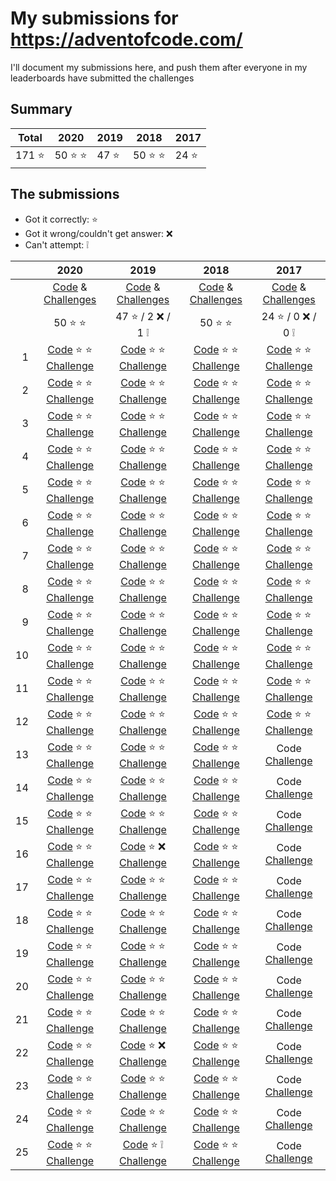 # My submissions for https://adventofcode.com/

I'll document my submissions here, and push them after everyone in my 
leaderboards have submitted the challenges

## Summary

[//]: # (summary-start)

| Total | 2020 | 2019 | 2018 | 2017 |
| --- | --- | --- | --- | --- |
| 171 :star: | 50 :star: :star: | 47 :star: | 50 :star: :star: | 24 :star: |

[//]: # (summary-end)

## The submissions

* Got it correctly: :star:
* Got it wrong/couldn't get answer: :x:
* Can't attempt: :grey_exclamation:

[//]: # (submissions-start)

|       | 2020                                                 | 2019                                                             | 2018                                                 | 2017                                                 |
|  ---: | :---:                                                | :---:                                                            | :---:                                                | :---:                                                |
|       | [Code][co-20]    &             [Challenges][ch-20]   | [Code][co-19]    &                         [Challenges][ch-19]   | [Code][co-18]    &             [Challenges][ch-18]   | [Code][co-17]    &             [Challenges][ch-17]   |
|       | 50 :star: :star:                                     | 47 :star: / 2 :x: / 1 :grey_exclamation:                         | 50 :star: :star:                                     | 24 :star: / 0 :x: / 0 :grey_exclamation:             |
|  1    | [Code][co-20-01] :star: :star: [Challenge][ch-20-01] | [Code][co-19-01] :star: :star:             [Challenge][ch-19-01] | [Code][co-18-01] :star: :star: [Challenge][ch-18-01] | [Code][co-17-01] :star: :star: [Challenge][ch-17-01] |
|  2    | [Code][co-20-02] :star: :star: [Challenge][ch-20-02] | [Code][co-19-02] :star: :star:             [Challenge][ch-19-02] | [Code][co-18-02] :star: :star: [Challenge][ch-18-02] | [Code][co-17-02] :star: :star: [Challenge][ch-17-02] |
|  3    | [Code][co-20-03] :star: :star: [Challenge][ch-20-03] | [Code][co-19-03] :star: :star:             [Challenge][ch-19-03] | [Code][co-18-03] :star: :star: [Challenge][ch-18-03] | [Code][co-17-03] :star: :star: [Challenge][ch-17-03] |
|  4    | [Code][co-20-04] :star: :star: [Challenge][ch-20-04] | [Code][co-19-04] :star: :star:             [Challenge][ch-19-04] | [Code][co-18-04] :star: :star: [Challenge][ch-18-04] | [Code][co-17-04] :star: :star: [Challenge][ch-17-04] |
|  5    | [Code][co-20-05] :star: :star: [Challenge][ch-20-05] | [Code][co-19-05] :star: :star:             [Challenge][ch-19-05] | [Code][co-18-05] :star: :star: [Challenge][ch-18-05] | [Code][co-17-05] :star: :star: [Challenge][ch-17-05] |
|  6    | [Code][co-20-06] :star: :star: [Challenge][ch-20-06] | [Code][co-19-06] :star: :star:             [Challenge][ch-19-06] | [Code][co-18-06] :star: :star: [Challenge][ch-18-06] | [Code][co-17-06] :star: :star: [Challenge][ch-17-06] |
|  7    | [Code][co-20-07] :star: :star: [Challenge][ch-20-07] | [Code][co-19-07] :star: :star:             [Challenge][ch-19-07] | [Code][co-18-07] :star: :star: [Challenge][ch-18-07] | [Code][co-17-07] :star: :star: [Challenge][ch-17-07] |
|  8    | [Code][co-20-08] :star: :star: [Challenge][ch-20-08] | [Code][co-19-08] :star: :star:             [Challenge][ch-19-08] | [Code][co-18-08] :star: :star: [Challenge][ch-18-08] | [Code][co-17-08] :star: :star: [Challenge][ch-17-08] |
|  9    | [Code][co-20-09] :star: :star: [Challenge][ch-20-09] | [Code][co-19-09] :star: :star:             [Challenge][ch-19-09] | [Code][co-18-09] :star: :star: [Challenge][ch-18-09] | [Code][co-17-09] :star: :star: [Challenge][ch-17-09] |
| 10    | [Code][co-20-10] :star: :star: [Challenge][ch-20-10] | [Code][co-19-10] :star: :star:             [Challenge][ch-19-10] | [Code][co-18-10] :star: :star: [Challenge][ch-18-10] | [Code][co-17-10] :star: :star: [Challenge][ch-17-10] |
| 11    | [Code][co-20-11] :star: :star: [Challenge][ch-20-11] | [Code][co-19-11] :star: :star:             [Challenge][ch-19-11] | [Code][co-18-11] :star: :star: [Challenge][ch-18-11] | [Code][co-17-11] :star: :star: [Challenge][ch-17-11] |
| 12    | [Code][co-20-12] :star: :star: [Challenge][ch-20-12] | [Code][co-19-12] :star: :star:             [Challenge][ch-19-12] | [Code][co-18-12] :star: :star: [Challenge][ch-18-12] | [Code][co-17-12] :star: :star: [Challenge][ch-17-12] |
| 13    | [Code][co-20-13] :star: :star: [Challenge][ch-20-13] | [Code][co-19-13] :star: :star:             [Challenge][ch-19-13] | [Code][co-18-13] :star: :star: [Challenge][ch-18-13] | Code                           [Challenge][ch-17-13] |
| 14    | [Code][co-20-14] :star: :star: [Challenge][ch-20-14] | [Code][co-19-14] :star: :star:             [Challenge][ch-19-14] | [Code][co-18-14] :star: :star: [Challenge][ch-18-14] | Code                           [Challenge][ch-17-14] |
| 15    | [Code][co-20-15] :star: :star: [Challenge][ch-20-15] | [Code][co-19-15] :star: :star:             [Challenge][ch-19-15] | [Code][co-18-15] :star: :star: [Challenge][ch-18-15] | Code                           [Challenge][ch-17-15] |
| 16    | [Code][co-20-16] :star: :star: [Challenge][ch-20-16] | [Code][co-19-16] :star: :x:                [Challenge][ch-19-16] | [Code][co-18-16] :star: :star: [Challenge][ch-18-16] | Code                           [Challenge][ch-17-16] |
| 17    | [Code][co-20-17] :star: :star: [Challenge][ch-20-17] | [Code][co-19-17] :star: :star:             [Challenge][ch-19-17] | [Code][co-18-17] :star: :star: [Challenge][ch-18-17] | Code                           [Challenge][ch-17-17] |
| 18    | [Code][co-20-18] :star: :star: [Challenge][ch-20-18] | [Code][co-19-18] :star: :star:             [Challenge][ch-19-18] | [Code][co-18-18] :star: :star: [Challenge][ch-18-18] | Code                           [Challenge][ch-17-18] |
| 19    | [Code][co-20-19] :star: :star: [Challenge][ch-20-19] | [Code][co-19-19] :star: :star:             [Challenge][ch-19-19] | [Code][co-18-19] :star: :star: [Challenge][ch-18-19] | Code                           [Challenge][ch-17-19] |
| 20    | [Code][co-20-20] :star: :star: [Challenge][ch-20-20] | [Code][co-19-20] :star: :star:             [Challenge][ch-19-20] | [Code][co-18-20] :star: :star: [Challenge][ch-18-20] | Code                           [Challenge][ch-17-20] |
| 21    | [Code][co-20-21] :star: :star: [Challenge][ch-20-21] | [Code][co-19-21] :star: :star:             [Challenge][ch-19-21] | [Code][co-18-21] :star: :star: [Challenge][ch-18-21] | Code                           [Challenge][ch-17-21] |
| 22    | [Code][co-20-22] :star: :star: [Challenge][ch-20-22] | [Code][co-19-22] :star: :x:                [Challenge][ch-19-22] | [Code][co-18-22] :star: :star: [Challenge][ch-18-22] | Code                           [Challenge][ch-17-22] |
| 23    | [Code][co-20-23] :star: :star: [Challenge][ch-20-23] | [Code][co-19-23] :star: :star:             [Challenge][ch-19-23] | [Code][co-18-23] :star: :star: [Challenge][ch-18-23] | Code                           [Challenge][ch-17-23] |
| 24    | [Code][co-20-24] :star: :star: [Challenge][ch-20-24] | [Code][co-19-24] :star: :star:             [Challenge][ch-19-24] | [Code][co-18-24] :star: :star: [Challenge][ch-18-24] | Code                           [Challenge][ch-17-24] |
| 25    | [Code][co-20-25] :star: :star: [Challenge][ch-20-25] | [Code][co-19-25] :star: :grey_exclamation: [Challenge][ch-19-25] | [Code][co-18-25] :star: :star: [Challenge][ch-18-25] | Code                           [Challenge][ch-17-25] |

[ch-20]: https://adventofcode.com/2020
[co-20]: year_2020
[ch-20-01]: https://adventofcode.com/2020/day/1
[co-20-01]: year_2020/day_01
[ch-20-02]: https://adventofcode.com/2020/day/2
[co-20-02]: year_2020/day_02
[ch-20-03]: https://adventofcode.com/2020/day/3
[co-20-03]: year_2020/day_03
[ch-20-04]: https://adventofcode.com/2020/day/4
[co-20-04]: year_2020/day_04
[ch-20-05]: https://adventofcode.com/2020/day/5
[co-20-05]: year_2020/day_05
[ch-20-06]: https://adventofcode.com/2020/day/6
[co-20-06]: year_2020/day_06
[ch-20-07]: https://adventofcode.com/2020/day/7
[co-20-07]: year_2020/day_07
[ch-20-08]: https://adventofcode.com/2020/day/8
[co-20-08]: year_2020/day_08
[ch-20-09]: https://adventofcode.com/2020/day/9
[co-20-09]: year_2020/day_09
[ch-20-10]: https://adventofcode.com/2020/day/10
[co-20-10]: year_2020/day_10
[ch-20-11]: https://adventofcode.com/2020/day/11
[co-20-11]: year_2020/day_11
[ch-20-12]: https://adventofcode.com/2020/day/12
[co-20-12]: year_2020/day_12
[ch-20-13]: https://adventofcode.com/2020/day/13
[co-20-13]: year_2020/day_13
[ch-20-14]: https://adventofcode.com/2020/day/14
[co-20-14]: year_2020/day_14
[ch-20-15]: https://adventofcode.com/2020/day/15
[co-20-15]: year_2020/day_15
[ch-20-16]: https://adventofcode.com/2020/day/16
[co-20-16]: year_2020/day_16
[ch-20-17]: https://adventofcode.com/2020/day/17
[co-20-17]: year_2020/day_17
[ch-20-18]: https://adventofcode.com/2020/day/18
[co-20-18]: year_2020/day_18
[ch-20-19]: https://adventofcode.com/2020/day/19
[co-20-19]: year_2020/day_19
[ch-20-20]: https://adventofcode.com/2020/day/20
[co-20-20]: year_2020/day_20
[ch-20-21]: https://adventofcode.com/2020/day/21
[co-20-21]: year_2020/day_21
[ch-20-22]: https://adventofcode.com/2020/day/22
[co-20-22]: year_2020/day_22
[ch-20-23]: https://adventofcode.com/2020/day/23
[co-20-23]: year_2020/day_23
[ch-20-24]: https://adventofcode.com/2020/day/24
[co-20-24]: year_2020/day_24
[ch-20-25]: https://adventofcode.com/2020/day/25
[co-20-25]: year_2020/day_25

[ch-19]: https://adventofcode.com/2019
[co-19]: year_2019
[ch-19-01]: https://adventofcode.com/2019/day/1
[co-19-01]: year_2019/day_01
[ch-19-02]: https://adventofcode.com/2019/day/2
[co-19-02]: year_2019/day_02
[ch-19-03]: https://adventofcode.com/2019/day/3
[co-19-03]: year_2019/day_03
[ch-19-04]: https://adventofcode.com/2019/day/4
[co-19-04]: year_2019/day_04
[ch-19-05]: https://adventofcode.com/2019/day/5
[co-19-05]: year_2019/day_05
[ch-19-06]: https://adventofcode.com/2019/day/6
[co-19-06]: year_2019/day_06
[ch-19-07]: https://adventofcode.com/2019/day/7
[co-19-07]: year_2019/day_07
[ch-19-08]: https://adventofcode.com/2019/day/8
[co-19-08]: year_2019/day_08
[ch-19-09]: https://adventofcode.com/2019/day/9
[co-19-09]: year_2019/day_09
[ch-19-10]: https://adventofcode.com/2019/day/10
[co-19-10]: year_2019/day_10
[ch-19-11]: https://adventofcode.com/2019/day/11
[co-19-11]: year_2019/day_11
[ch-19-12]: https://adventofcode.com/2019/day/12
[co-19-12]: year_2019/day_12
[ch-19-13]: https://adventofcode.com/2019/day/13
[co-19-13]: year_2019/day_13
[ch-19-14]: https://adventofcode.com/2019/day/14
[co-19-14]: year_2019/day_14
[ch-19-15]: https://adventofcode.com/2019/day/15
[co-19-15]: year_2019/day_15
[ch-19-16]: https://adventofcode.com/2019/day/16
[co-19-16]: year_2019/day_16
[ch-19-17]: https://adventofcode.com/2019/day/17
[co-19-17]: year_2019/day_17
[ch-19-18]: https://adventofcode.com/2019/day/18
[co-19-18]: year_2019/day_18
[ch-19-19]: https://adventofcode.com/2019/day/19
[co-19-19]: year_2019/day_19
[ch-19-20]: https://adventofcode.com/2019/day/20
[co-19-20]: year_2019/day_20
[ch-19-21]: https://adventofcode.com/2019/day/21
[co-19-21]: year_2019/day_21
[ch-19-22]: https://adventofcode.com/2019/day/22
[co-19-22]: year_2019/day_22
[ch-19-23]: https://adventofcode.com/2019/day/23
[co-19-23]: year_2019/day_23
[ch-19-24]: https://adventofcode.com/2019/day/24
[co-19-24]: year_2019/day_24
[ch-19-25]: https://adventofcode.com/2019/day/25
[co-19-25]: year_2019/day_25

[ch-18]: https://adventofcode.com/2018
[co-18]: year_2018
[ch-18-01]: https://adventofcode.com/2018/day/1
[co-18-01]: year_2018/day_01
[ch-18-02]: https://adventofcode.com/2018/day/2
[co-18-02]: year_2018/day_02
[ch-18-03]: https://adventofcode.com/2018/day/3
[co-18-03]: year_2018/day_03
[ch-18-04]: https://adventofcode.com/2018/day/4
[co-18-04]: year_2018/day_04
[ch-18-05]: https://adventofcode.com/2018/day/5
[co-18-05]: year_2018/day_05
[ch-18-06]: https://adventofcode.com/2018/day/6
[co-18-06]: year_2018/day_06
[ch-18-07]: https://adventofcode.com/2018/day/7
[co-18-07]: year_2018/day_07
[ch-18-08]: https://adventofcode.com/2018/day/8
[co-18-08]: year_2018/day_08
[ch-18-09]: https://adventofcode.com/2018/day/9
[co-18-09]: year_2018/day_09
[ch-18-10]: https://adventofcode.com/2018/day/10
[co-18-10]: year_2018/day_10
[ch-18-11]: https://adventofcode.com/2018/day/11
[co-18-11]: year_2018/day_11
[ch-18-12]: https://adventofcode.com/2018/day/12
[co-18-12]: year_2018/day_12
[ch-18-13]: https://adventofcode.com/2018/day/13
[co-18-13]: year_2018/day_13
[ch-18-14]: https://adventofcode.com/2018/day/14
[co-18-14]: year_2018/day_14
[ch-18-15]: https://adventofcode.com/2018/day/15
[co-18-15]: year_2018/day_15
[ch-18-16]: https://adventofcode.com/2018/day/16
[co-18-16]: year_2018/day_16
[ch-18-17]: https://adventofcode.com/2018/day/17
[co-18-17]: year_2018/day_17
[ch-18-18]: https://adventofcode.com/2018/day/18
[co-18-18]: year_2018/day_18
[ch-18-19]: https://adventofcode.com/2018/day/19
[co-18-19]: year_2018/day_19
[ch-18-20]: https://adventofcode.com/2018/day/20
[co-18-20]: year_2018/day_20
[ch-18-21]: https://adventofcode.com/2018/day/21
[co-18-21]: year_2018/day_21
[ch-18-22]: https://adventofcode.com/2018/day/22
[co-18-22]: year_2018/day_22
[ch-18-23]: https://adventofcode.com/2018/day/23
[co-18-23]: year_2018/day_23
[ch-18-24]: https://adventofcode.com/2018/day/24
[co-18-24]: year_2018/day_24
[ch-18-25]: https://adventofcode.com/2018/day/25
[co-18-25]: year_2018/day_25

[ch-17]: https://adventofcode.com/2017
[co-17]: year_2017
[ch-17-01]: https://adventofcode.com/2017/day/1
[co-17-01]: year_2017/day_01
[ch-17-02]: https://adventofcode.com/2017/day/2
[co-17-02]: year_2017/day_02
[ch-17-03]: https://adventofcode.com/2017/day/3
[co-17-03]: year_2017/day_03
[ch-17-04]: https://adventofcode.com/2017/day/4
[co-17-04]: year_2017/day_04
[ch-17-05]: https://adventofcode.com/2017/day/5
[co-17-05]: year_2017/day_05
[ch-17-06]: https://adventofcode.com/2017/day/6
[co-17-06]: year_2017/day_06
[ch-17-07]: https://adventofcode.com/2017/day/7
[co-17-07]: year_2017/day_07
[ch-17-08]: https://adventofcode.com/2017/day/8
[co-17-08]: year_2017/day_08
[ch-17-09]: https://adventofcode.com/2017/day/9
[co-17-09]: year_2017/day_09
[ch-17-10]: https://adventofcode.com/2017/day/10
[co-17-10]: year_2017/day_10
[ch-17-11]: https://adventofcode.com/2017/day/11
[co-17-11]: year_2017/day_11
[ch-17-12]: https://adventofcode.com/2017/day/12
[co-17-12]: year_2017/day_12
[ch-17-13]: https://adventofcode.com/2017/day/13
[co-17-13]: year_2017/day_13
[ch-17-14]: https://adventofcode.com/2017/day/14
[co-17-14]: year_2017/day_14
[ch-17-15]: https://adventofcode.com/2017/day/15
[co-17-15]: year_2017/day_15
[ch-17-16]: https://adventofcode.com/2017/day/16
[co-17-16]: year_2017/day_16
[ch-17-17]: https://adventofcode.com/2017/day/17
[co-17-17]: year_2017/day_17
[ch-17-18]: https://adventofcode.com/2017/day/18
[co-17-18]: year_2017/day_18
[ch-17-19]: https://adventofcode.com/2017/day/19
[co-17-19]: year_2017/day_19
[ch-17-20]: https://adventofcode.com/2017/day/20
[co-17-20]: year_2017/day_20
[ch-17-21]: https://adventofcode.com/2017/day/21
[co-17-21]: year_2017/day_21
[ch-17-22]: https://adventofcode.com/2017/day/22
[co-17-22]: year_2017/day_22
[ch-17-23]: https://adventofcode.com/2017/day/23
[co-17-23]: year_2017/day_23
[ch-17-24]: https://adventofcode.com/2017/day/24
[co-17-24]: year_2017/day_24
[ch-17-25]: https://adventofcode.com/2017/day/25
[co-17-25]: year_2017/day_25

[//]: # (submissions-end)
